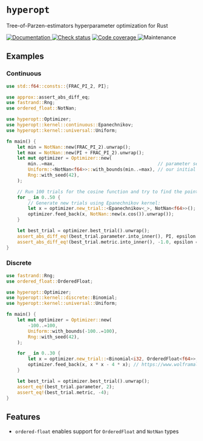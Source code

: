 # `hyperopt`

Tree-of-Parzen-estimators hyperparameter optimization for Rust

[![Documentation](https://img.shields.io/docsrs/hyperopt?style=for-the-badge)
](https://docs.rs/hyperopt)
[![Check status](https://img.shields.io/github/actions/workflow/status/eigenein/rust-hyperopt/check.yaml?style=for-the-badge)]((https://github.com/eigenein/rust-hyperopt/actions/workflows/check.yaml))
[![Code coverage](https://img.shields.io/codecov/c/github/eigenein/rust-hyperopt?style=for-the-badge)
](https://app.codecov.io/gh/eigenein/rust-hyperopt)
![Maintenance](https://img.shields.io/maintenance/yes/2024?style=for-the-badge)

## Examples

### Continuous

```rust
use std::f64::consts::{FRAC_PI_2, PI};

use approx::assert_abs_diff_eq;
use fastrand::Rng;
use ordered_float::NotNan;

use hyperopt::Optimizer;
use hyperopt::kernel::continuous::Epanechnikov;
use hyperopt::kernel::universal::Uniform;

fn main() {
    let min = NotNan::new(FRAC_PI_2).unwrap();
    let max = NotNan::new(PI + FRAC_PI_2).unwrap();
    let mut optimizer = Optimizer::new(
        min..=max,                                      // parameter search limits
        Uniform::<NotNan<f64>>::with_bounds(min..=max), // our initial guess is just as bad
        Rng::with_seed(42),
    );

    // Run 100 trials for the cosine function and try to find the point `(π, -1)`:
    for _ in 0..50 {
        // Generate new trials using Epanechnikov kernel:
        let x = optimizer.new_trial::<Epanechnikov<_>, NotNan<f64>>();
        optimizer.feed_back(x, NotNan::new(x.cos()).unwrap());
    }

    let best_trial = optimizer.best_trial().unwrap();
    assert_abs_diff_eq!(best_trial.parameter.into_inner(), PI, epsilon = 0.02);
    assert_abs_diff_eq!(best_trial.metric.into_inner(), -1.0, epsilon = 0.01);
}
```

### Discrete

```rust
use fastrand::Rng;
use ordered_float::OrderedFloat;

use hyperopt::Optimizer;
use hyperopt::kernel::discrete::Binomial;
use hyperopt::kernel::universal::Uniform;

fn main() {
    let mut optimizer = Optimizer::new(
        -100..=100,
        Uniform::with_bounds(-100..=100),
        Rng::with_seed(42),
    );

    for _ in 0..30 {
        let x = optimizer.new_trial::<Binomial<i32, OrderedFloat<f64>>, _>();
        optimizer.feed_back(x, x * x - 4 * x); // https://www.wolframalpha.com/input?i=x%5E2+-+4x
    }

    let best_trial = optimizer.best_trial().unwrap();
    assert_eq!(best_trial.parameter, 2);
    assert_eq!(best_trial.metric, -4);
}
```

## Features

- `ordered-float` enables support for `OrderedFloat` and `NotNan` types
